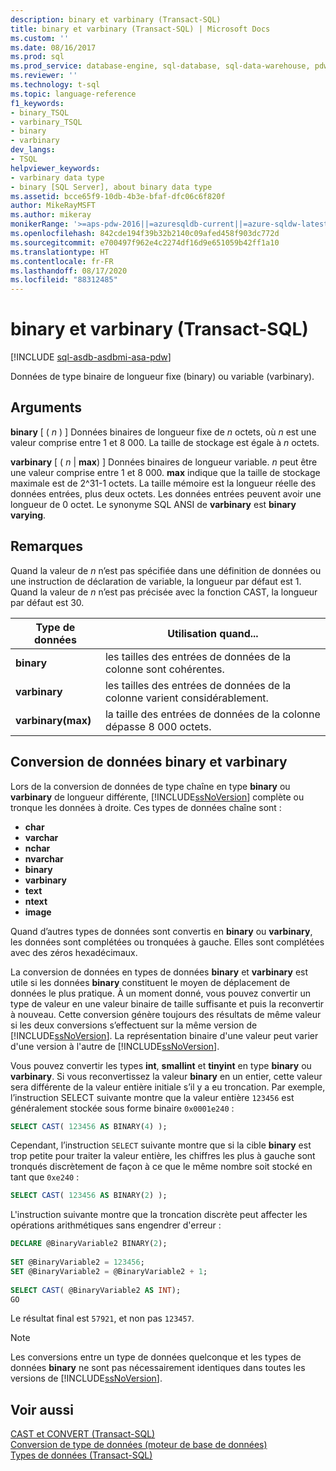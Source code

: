 ```yaml
---
description: binary et varbinary (Transact-SQL)
title: binary et varbinary (Transact-SQL) | Microsoft Docs
ms.custom: ''
ms.date: 08/16/2017
ms.prod: sql
ms.prod_service: database-engine, sql-database, sql-data-warehouse, pdw
ms.reviewer: ''
ms.technology: t-sql
ms.topic: language-reference
f1_keywords:
- binary_TSQL
- varbinary_TSQL
- binary
- varbinary
dev_langs:
- TSQL
helpviewer_keywords:
- varbinary data type
- binary [SQL Server], about binary data type
ms.assetid: bcce65f9-10db-4b3e-bfaf-dfc06c6f820f
author: MikeRayMSFT
ms.author: mikeray
monikerRange: '>=aps-pdw-2016||=azuresqldb-current||=azure-sqldw-latest||>=sql-server-2016||=sqlallproducts-allversions||>=sql-server-linux-2017||=azuresqldb-mi-current'
ms.openlocfilehash: 842cde194f39b32b2140c09afed458f903dc772d
ms.sourcegitcommit: e700497f962e4c2274df16d9e651059b42ff1a10
ms.translationtype: HT
ms.contentlocale: fr-FR
ms.lasthandoff: 08/17/2020
ms.locfileid: "88312485"
---
```

# <a name="binary-and-varbinary-transact-sql"></a>binary et varbinary (Transact-SQL)

[!INCLUDE [sql-asdb-asdbmi-asa-pdw](../../includes/applies-to-version/sql-asdb-asdbmi-asa-pdw.md)]

Données de type binaire de longueur fixe (binary) ou variable (varbinary).
  
## <a name="arguments"></a>Arguments

**binary** [ ( _n_ ) ] Données binaires de longueur fixe de _n_ octets, où _n_ est une valeur comprise entre 1 et 8 000. La taille de stockage est égale à _n_ octets.
  
**varbinary** [ ( _n_ | **max**) ] Données binaires de longueur variable. _n_ peut être une valeur comprise entre 1 et 8 000. **max** indique que la taille de stockage maximale est de 2^31-1 octets. La taille mémoire est la longueur réelle des données entrées, plus deux octets. Les données entrées peuvent avoir une longueur de 0 octet. Le synonyme SQL ANSI de **varbinary** est **binary varying**.
  
## <a name="remarks"></a>Remarques  
Quand la valeur de _n_ n’est pas spécifiée dans une définition de données ou une instruction de déclaration de variable, la longueur par défaut est 1. Quand la valeur de _n_ n’est pas précisée avec la fonction CAST, la longueur par défaut est 30.

| Type de données | Utilisation quand... |
| --- | --- |
| **binary** | les tailles des entrées de données de la colonne sont cohérentes.|
| **varbinary** | les tailles des entrées de données de la colonne varient considérablement.|
| **varbinary(max)** | la taille des entrées de données de la colonne dépasse 8 000 octets.|


## <a name="converting-binary-and-varbinary-data"></a>Conversion de données binary et varbinary
Lors de la conversion de données de type chaîne en type **binary** ou **varbinary** de longueur différente, [!INCLUDE[ssNoVersion](../../includes/ssnoversion-md.md)] complète ou tronque les données à droite. Ces types de données chaîne sont :

* **char** 
* **varchar**
* **nchar**
* **nvarchar**
* **binary**
* **varbinary**
* **text**
* **ntext**
* **image**

Quand d’autres types de données sont convertis en **binary** ou **varbinary**, les données sont complétées ou tronquées à gauche. Elles sont complétées avec des zéros hexadécimaux.
  
La conversion de données en types de données **binary** et **varbinary** est utile si les données **binary** constituent le moyen de déplacement de données le plus pratique. À un moment donné, vous pouvez convertir un type de valeur en une valeur binaire de taille suffisante et puis la reconvertir à nouveau. Cette conversion génère toujours des résultats de même valeur si les deux conversions s’effectuent sur la même version de [!INCLUDE[ssNoVersion](../../includes/ssnoversion-md.md)]. La représentation binaire d'une valeur peut varier d'une version à l'autre de [!INCLUDE[ssNoVersion](../../includes/ssnoversion-md.md)].
  
Vous pouvez convertir les types **int**, **smallint** et **tinyint** en type **binary** ou **varbinary**. Si vous reconvertissez la valeur **binary** en un entier, cette valeur sera différente de la valeur entière initiale s’il y a eu troncation. Par exemple, l’instruction SELECT suivante montre que la valeur entière `123456` est généralement stockée sous forme binaire `0x0001e240` :
  
```sql
SELECT CAST( 123456 AS BINARY(4) );  
```  
  
Cependant, l’instruction `SELECT` suivante montre que si la cible **binary** est trop petite pour traiter la valeur entière, les chiffres les plus à gauche sont tronqués discrètement de façon à ce que le même nombre soit stocké en tant que `0xe240` :
  
```sql
SELECT CAST( 123456 AS BINARY(2) );  
```  
  
L'instruction suivante montre que la troncation discrète peut affecter les opérations arithmétiques sans engendrer d'erreur :
  
```sql
DECLARE @BinaryVariable2 BINARY(2);  
  
SET @BinaryVariable2 = 123456;  
SET @BinaryVariable2 = @BinaryVariable2 + 1;  
  
SELECT CAST( @BinaryVariable2 AS INT);  
GO  
```  
  
Le résultat final est `57921`, et non pas `123457`.
  
> [!NOTE]  
>  Les conversions entre un type de données quelconque et les types de données **binary** ne sont pas nécessairement identiques dans toutes les versions de [!INCLUDE[ssNoVersion](../../includes/ssnoversion-md.md)].  
  
## <a name="see-also"></a>Voir aussi
[CAST et CONVERT &#40;Transact-SQL&#41;](../../t-sql/functions/cast-and-convert-transact-sql.md)  
[Conversion de type de données &#40;moteur de base de données&#41;](../../t-sql/data-types/data-type-conversion-database-engine.md)  
[Types de données &#40;Transact-SQL&#41;](../../t-sql/data-types/data-types-transact-sql.md)
  
  
